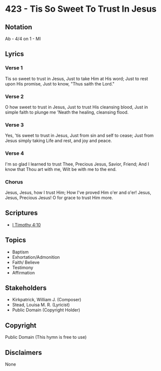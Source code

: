 # 423 - Tis So Sweet To Trust In Jesus

## Notation

Ab - 4/4 on 1 - MI

## Lyrics

### Verse 1

Tis so sweet to trust in Jesus, Just to take Him at His word; Just to rest upon His promise, Just to know, "Thus saith the Lord."

### Verse 2

O how sweet to trust in Jesus, Just to trust His cleansing blood, Just in simple faith to plunge me 'Neath the healing, cleansing flood.

### Verse 3

Yes, 'tis sweet to trust in Jesus, Just from sin and self to cease; Just from Jesus simply taking  Life and rest, and joy and peace. 

### Verse 4

I'm so glad I learned to trust Thee, Precious Jesus, Savior, Friend; And I know that Thou art with me, Wilt be with me to the end.

### Chorus

Jesus, Jesus, how I trust Him; How I've proved Him o'er and o'er! Jesus, Jesus, Precious Jesus! O for grace to trust Him more.


## Scriptures

- [I Timothy 4:10](https://www.biblegateway.com/passage/?search=I%20Timothy%204%3A10)

## Topics

- Baptism
- Exhortation/Admonition
- Faith/ Believe
- Testimony
- Affirmation

## Stakeholders

- Kirkpatrick, William J. (Composer)
- Stead, Louisa M. R. (Lyricist)
- Public Domain (Copyright Holder)

## Copyright

Public Domain
(This hymn is free to use)

## Disclaimers

None

